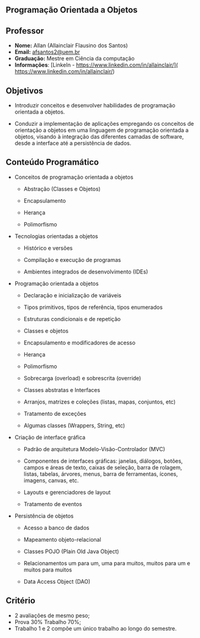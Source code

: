 ## Programação Orientada a Objetos

## Professor

* **Nome:** Allan (Allainclair Flausino dos Santos)
* **Email:** afsantos2@uem.br
* **Graduação:** Mestre em Ciência da computação
* **Informações**: [LinkeIn - https://www.linkedin.com/in/allainclair/](
  https://www.linkedin.com/in/allainclair/)


## Objetivos

* Introduzir conceitos e desenvolver habilidades de programação orientada a objetos.

* Conduzir a implementação de aplicações empregando os conceitos de orientação a objetos
em uma linguagem de programação orientada a objetos, visando à integração das diferentes
camadas de software, desde a interface até a persistência de dados.

## Conteúdo Programático

* Conceitos de programação orientada a objetos

    * Abstração (Classes e Objetos)

    * Encapsulamento

    * Herança

    * Polimorfismo

* Tecnologias orientadas a objetos

    * Histórico e versões

    * Compilação e execução de programas

    * Ambientes integrados de desenvolvimento (IDEs)

* Programação orientada a objetos

    * Declaração e inicialização de variáveis

    * Tipos primitivos, tipos de referência, tipos enumerados

    * Estruturas condicionais e de repetição

    * Classes e objetos

    * Encapsulamento e modificadores de acesso

    * Herança

    * Polimorfismo

    * Sobrecarga (overload) e sobrescrita (override)

    * Classes abstratas e Interfaces

    * Arranjos, matrizes e coleções (listas, mapas, conjuntos, etc)

    * Tratamento de exceções

    * Algumas classes (Wrappers, String, etc)

* Criação de interface gráfica

    * Padrão de arquitetura Modelo-Visão-Controlador (MVC)

    * Componentes de interfaces gráficas: janelas, diálogos, botões, campos e áreas de
    texto, caixas de seleção, barra de rolagem, listas, tabelas, árvores, menus, barra de
    ferramentas, ícones, imagens, canvas, etc.

    * Layouts e gerenciadores de layout

    * Tratamento de eventos

* Persistência de objetos

    * Acesso a banco de dados

    * Mapeamento objeto-relacional

    * Classes POJO (Plain Old Java Object)

    * Relacionamentos um para um, uma para muitos, muitos para um e muitos para
    muitos

    * Data Access Object (DAO)


## Critério

* 2 avaliações de mesmo peso;
* Prova 30% Trabalho 70%;
* Trabalho 1 e 2 compõe um único trabalho ao longo do semestre.
